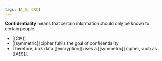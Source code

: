 ```yaml
---
tags: [A_D, GRC]
---
```

**Confidentiality** means that certain information should only be known to certain people. 
- [[CIA]]
- [[symmetric]] cipher fulfils the goal of confidentiality
- Therefore, bulk data [[encryption]] uses a [[symmetric]] cipher, such as [[AES]].